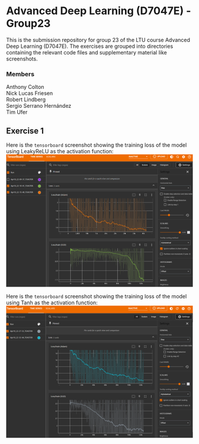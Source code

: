 # Advanced Deep Learning (D7047E) - Group23
This is the submission repository for group 23 of the LTU course Advanced Deep Learning (D7047E). The exercises are grouped into directories containing the relevant code files and supplementary material like screenshots.

### Members
Anthony Colton  
Nick Lucas Friesen  
Robert Lindberg  
Sergio Serrano Hernández  
Tim Ufer

## Exercise 1
Here is the `tensorboard` screenshot showing the training loss of the model using LeakyReLU as the activation function:
![Tensorboard screenshot of the relu model](Exercise1/prac1_relu_tensorboard.png)

Here is the `tensorboard` screenshot showing the training loss of the model using Tanh as the activation function:
![Tensorboard screenshot of the tanh model](Exercise1/prac1_tanh_tensorboard.png)
